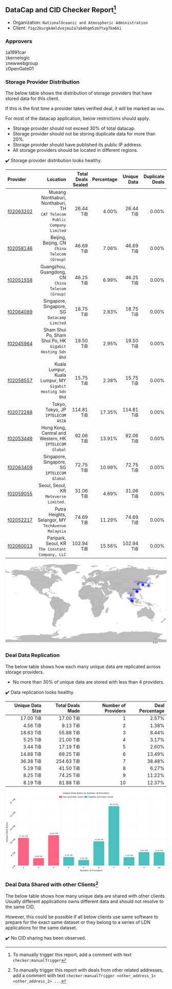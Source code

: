## DataCap and CID Checker Report[^1]
 - Organization: `NationalOceanic and Atmospheric Administration`
 - Client: `f1qz2kurgk4mldvejmu2a7ab4hqm5zm7txg7km6ki`
### Approvers
`1`a1991car<br/>`1`kernelogic<br/>`1`newwebgroup<br/>`1`OpenGate01

### Storage Provider Distribution
The below table shows the distribution of storage providers that have stored data for this client.

If this is the first time a provider takes verified deal, it will be marked as `new`.

For most of the datacap application, below restrictions should apply.
 - Storage provider should not exceed 30% of total datacap.
 - Storage provider should not be storing duplicate data for more than 20%.
 - Storage provider should have published its public IP address.
 - All storage providers should be located in different regions.

✔️ Storage provider distribution looks healthy.

| Provider                                              |                                                                   Location | Total Deals Sealed | Percentage | Unique Data | Duplicate Deals |
| :---------------------------------------------------- | -------------------------------------------------------------------------: | -----------------: | ---------: | ----------: | --------------: |
| [f02063202](https://filfox.info/en/address/f02063202) | Mueang Nonthaburi, Nonthaburi, TH<br/>`CAT Telecom Public Company Limited` |          26.44 TiB |      4.00% |   26.44 TiB |           0.00% |
| [f02058146](https://filfox.info/en/address/f02058146) |                           Beijing, Beijing, CN<br/>`China Telecom (Group)` |          46.69 TiB |      7.06% |   46.69 TiB |           0.00% |
| [f02051558](https://filfox.info/en/address/f02051558) |                       Guangzhou, Guangdong, CN<br/>`China Telecom (Group)` |          46.25 TiB |      6.99% |   46.25 TiB |           0.00% |
| [f02064089](https://filfox.info/en/address/f02064089) |                            Singapore, Singapore, SG<br/>`Datacamp Limited` |          18.75 TiB |      2.83% |   18.75 TiB |           0.00% |
| [f02045964](https://filfox.info/en/address/f02045964) |               Sham Shui Po, Sham Shui Po, HK<br/>`Gigabit Hosting Sdn Bhd` |          19.50 TiB |      2.95% |   19.50 TiB |           0.00% |
| [f02058557](https://filfox.info/en/address/f02058557) |               Kuala Lumpur, Kuala Lumpur, MY<br/>`Gigabit Hosting Sdn Bhd` |          15.75 TiB |      2.38% |   15.75 TiB |           0.00% |
| [f02072288](https://filfox.info/en/address/f02072288) |                                      Tokyo, Tokyo, JP<br/>`IPTELECOM ASIA` |         114.81 TiB |     17.35% |  114.81 TiB |           0.00% |
| [f02053449](https://filfox.info/en/address/f02053449) |                  Hong Kong, Central and Western, HK<br/>`IPTELECOM Global` |          92.06 TiB |     13.91% |   92.06 TiB |           0.00% |
| [f02063409](https://filfox.info/en/address/f02063409) |                            Singapore, Singapore, SG<br/>`IPTELECOM Global` |          72.75 TiB |     10.99% |   72.75 TiB |           0.00% |
| [f02059055](https://filfox.info/en/address/f02059055) |                                  Seoul, Seoul, KR<br/>`Meteverse Limited.` |          31.06 TiB |      4.69% |   31.06 TiB |           0.00% |
| [f02052217](https://filfox.info/en/address/f02052217) |                      Putra Heights, Selangor, MY<br/>`TechAvenue Malaysia` |          74.69 TiB |     11.29% |   74.69 TiB |           0.00% |
| [f02060013](https://filfox.info/en/address/f02060013) |                        Paripark, Seoul, KR<br/>`The Constant Company, LLC` |         102.94 TiB |     15.56% |  102.94 TiB |           0.00% |

<img src="https://raw.githubusercontent.com/data-preservation-programs/filplus-checker-assets/main/filecoin-project/filecoin-plus-large-datasets/issues/1874/1687318467378.png"/>

### Deal Data Replication
The below table shows how each many unique data are replicated across storage providers.

- No more than 30% of unique data are stored with less than 4 providers.

✔️ Data replication looks healthy.

| Unique Data Size | Total Deals Made | Number of Providers | Deal Percentage |
| ---------------: | ---------------: | ------------------: | --------------: |
|        17.00 TiB |        17.00 TiB |                   1 |           2.57% |
|         4.56 TiB |         9.13 TiB |                   2 |           1.38% |
|        18.63 TiB |        55.88 TiB |                   3 |           8.44% |
|         5.25 TiB |        21.00 TiB |                   4 |           3.17% |
|         3.44 TiB |        17.19 TiB |                   5 |           2.60% |
|        14.88 TiB |        89.25 TiB |                   6 |          13.49% |
|        36.38 TiB |       254.63 TiB |                   7 |          38.48% |
|         5.19 TiB |        41.50 TiB |                   8 |           6.27% |
|         8.25 TiB |        74.25 TiB |                   9 |          11.22% |
|         8.19 TiB |        81.88 TiB |                  10 |          12.37% |

<img src="https://raw.githubusercontent.com/data-preservation-programs/filplus-checker-assets/main/filecoin-project/filecoin-plus-large-datasets/issues/1874/1687318468347.png"/>

### Deal Data Shared with other Clients[^3]
The below table shows how many unique data are shared with other clients.
Usually different applications owns different data and should not resolve to the same CID.

However, this could be possible if all below clients use same software to prepare for the exact same dataset or they belong to a series of LDN applications for the same dataset.

✔️ No CID sharing has been observed.

[^1]: To manually trigger this report, add a comment with text `checker:manualTrigger`

[^2]: Deals from those addresses are combined into this report as they are specified with `checker:manualTrigger`

[^3]: To manually trigger this report with deals from other related addresses, add a comment with text `checker:manualTrigger <other_address_1> <other_address_2> ...`
